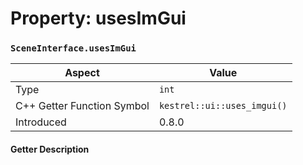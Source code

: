 
# Property: usesImGui
### `SceneInterface.usesImGui`

| Aspect | Value |
| --- | --- |
| Type | `int` |
| C++ Getter Function Symbol | `kestrel::ui::uses_imgui()` |
| Introduced | 0.8.0 |

#### Getter Description

